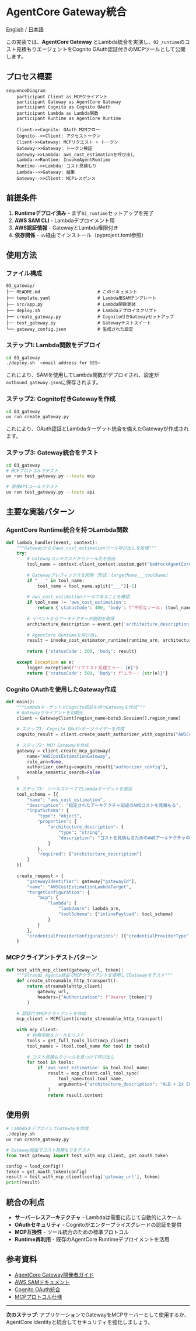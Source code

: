 # AgentCore Gateway統合

[English](README_en.md) / [日本語](README.md)

この実装では、**AgentCore Gateway** とLambda統合を実演し、`02_runtime`のコスト見積もりエージェントをCognito OAuth認証付きのMCPツールとして公開します。

## プロセス概要

```mermaid
sequenceDiagram
    participant Client as MCPクライアント
    participant Gateway as AgentCore Gateway
    participant Cognito as Cognito OAuth
    participant Lambda as Lambda関数
    participant Runtime as AgentCore Runtime

    Client->>Cognito: OAuth M2Mフロー
    Cognito-->>Client: アクセストークン
    Client->>Gateway: MCPリクエスト + トークン
    Gateway->>Gateway: トークン検証
    Gateway->>Lambda: aws_cost_estimationを呼び出し
    Lambda->>Runtime: InvokeAgentRuntime
    Runtime-->>Lambda: コスト見積もり
    Lambda-->>Gateway: 結果
    Gateway-->>Client: MCPレスポンス
```

## 前提条件

1. **Runtimeデプロイ済み** - まず`02_runtime`セットアップを完了
2. **AWS SAM CLI** - Lambdaデプロイメント用
3. **AWS認証情報** - GatewayとLambda権限付き
4. **依存関係** - `uv`経由でインストール（pyproject.toml参照）

## 使用方法

### ファイル構成

```
03_gateway/
├── README.md                      # このドキュメント
├── template.yaml                  # Lambda用SAMテンプレート
├── src/app.py                     # Lambda関数実装
├── deploy.sh                      # Lambdaデプロイスクリプト
├── create_gateway.py              # Cognito付きGatewayセットアップ
├── test_gateway.py                # Gatewayテストスイート
└── gateway_config.json            # 生成された設定
```

### ステップ1: Lambda関数をデプロイ

```bash
cd 03_gateway
./deploy.sh  <email address for SES>
```

これにより、SAMを使用してLambda関数がデプロイされ、設定が`outbound_gateway.json`に保存されます。

### ステップ2: Cognito付きGatewayを作成

```bash
cd 03_gateway
uv run create_gateway.py
```

これにより、OAuth認証とLambdaターゲット統合を備えたGatewayが作成されます。

### ステップ3: Gateway統合をテスト

```bash
cd 03_gateway
# MCPプロトコルでテスト
uv run test_gateway.py --tests mcp

# 直接APIコールでテスト
uv run test_gateway.py --tests api
```

## 主要な実装パターン

### AgentCore Runtime統合を持つLambda関数

```python
def lambda_handler(event, context):
    """Gatewayからのaws_cost_estimationツール呼び出しを処理"""
    try:
        # Gatewayコンテキストからツール名を抽出
        tool_name = context.client_context.custom.get('bedrockAgentCoreToolName', '')
        
        # Gatewayプレフィックスを削除（形式：targetName___toolName）
        if "___" in tool_name:
            tool_name = tool_name.split("___")[-1]
        
        # aws_cost_estimationツールであることを確認
        if tool_name != 'aws_cost_estimation':
            return {'statusCode': 400, 'body': f"不明なツール: {tool_name}"}
        
        # イベントからアーキテクチャの説明を取得
        architecture_description = event.get('architecture_description', '')
        
        # AgentCore Runtimeを呼び出し
        result = invoke_cost_estimator_runtime(runtime_arn, architecture_description)
        
        return {'statusCode': 200, 'body': result}
        
    except Exception as e:
        logger.exception(f"リクエスト処理エラー: {e}")
        return {'statusCode': 500, 'body': f"エラー: {str(e)}"}
```

### Cognito OAuthを使用したGateway作成

```python
def main():
    """LambdaターゲットとCognito認証を持つGatewayを作成"""
    # Gatewayクライアントを初期化
    client = GatewayClient(region_name=boto3.Session().region_name)
    
    # ステップ1: Cognito OAuthオーソライザーを作成
    cognito_result = client.create_oauth_authorizer_with_cognito("AWSCostEstimationResourceServer")
    
    # ステップ2: MCP Gatewayを作成
    gateway = client.create_mcp_gateway(
        name="AWSCostEstimationGateway",
        role_arn=None,
        authorizer_config=cognito_result["authorizer_config"],
        enable_semantic_search=False
    )
    
    # ステップ3: ツールスキーマでLambdaターゲットを追加
    tool_schema = [{
        "name": "aws_cost_estimation",
        "description": "指定されたアーキテクチャ記述のAWSコストを見積もる",
        "inputSchema": {
            "type": "object",
            "properties": {
                "architecture_description": {
                    "type": "string",
                    "description": "コストを見積もるためのAWSアーキテクチャの説明"
                }
            },
            "required": ["architecture_description"]
        }
    }]
    
    create_request = {
        "gatewayIdentifier": gateway["gatewayId"],
        "name": "AWSCostEstimationLambdaTarget",
        "targetConfiguration": {
            "mcp": {
                "lambda": {
                    "lambdaArn": lambda_arn,
                    "toolSchema": {"inlinePayload": tool_schema}
                }
            }
        },
        "credentialProviderConfigurations": [{"credentialProviderType": "GATEWAY_IAM_ROLE"}]
    }
```

### MCPクライアントテストパターン

```python
def test_with_mcp_client(gateway_url, token):
    """Strands Agents経由でMCPクライアントを使用してGatewayをテスト"""
    def create_streamable_http_transport():
        return streamablehttp_client(
            gateway_url, 
            headers={"Authorization": f"Bearer {token}"}
        )
    
    # 認証付きMCPクライアントを作成
    mcp_client = MCPClient(create_streamable_http_transport)
    
    with mcp_client:
        # 利用可能なツールをリスト
        tools = get_full_tools_list(mcp_client)
        tool_names = [tool.tool_name for tool in tools]
        
        # コスト見積もりツールを見つけて呼び出し
        for tool in tools:
            if 'aws_cost_estimation' in tool.tool_name:
                result = mcp_client.call_tool_sync(
                    tool_name=tool.tool_name,
                    arguments={"architecture_description": "ALB + 2x EC2 t3.mediumを使用したWebアプリケーション"}
                )
                return result.content
```

## 使用例

```python
# LambdaをデプロイしてGatewayを作成
./deploy.sh
uv run create_gateway.py

# Gateway経由でコスト見積もりをテスト
from test_gateway import test_with_mcp_client, get_oauth_token

config = load_config()
token = get_oauth_token(config)
result = test_with_mcp_client(config['gateway_url'], token)
print(result)
```

## 統合の利点

- **サーバーレスアーキテクチャ** - Lambdaは需要に応じて自動的にスケール
- **OAuthセキュリティ** - Cognitoがエンタープライズグレードの認証を提供
- **MCP互換性** - ツール統合のための標準プロトコル
- **Runtime再利用** - 既存のAgentCore Runtimeデプロイメントを活用

## 参考資料

- [AgentCore Gateway開発者ガイド](https://docs.aws.amazon.com/bedrock-agentcore/latest/devguide/gateway.html)
- [AWS SAMドキュメント](https://docs.aws.amazon.com/serverless-application-model/)
- [Cognito OAuth統合](https://docs.aws.amazon.com/cognito/latest/developerguide/cognito-user-pools-app-integration.html)
- [MCPプロトコル仕様](https://modelcontextprotocol.io/introduction)

---

**次のステップ**: アプリケーションでGatewayをMCPサーバーとして使用するか、AgentCore Identityと統合してセキュリティを強化しましょう。
